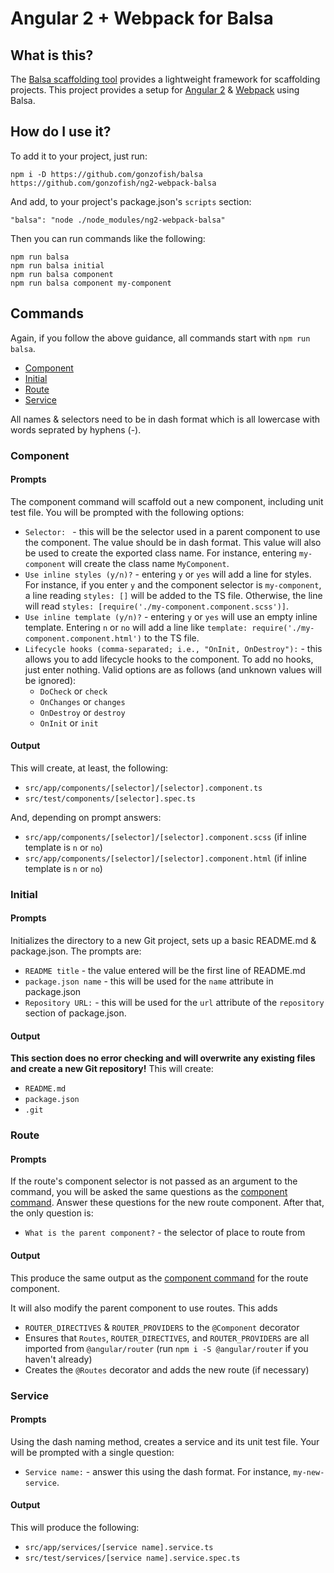 # Angular 2 + Webpack for Balsa

## What is this?

The [Balsa scaffolding tool](https://github.com/gonzofish/balsa) provides a lightweight framework for scaffolding projects.
This project provides a setup for [Angular 2](https://angular.io) & [Webpack](https://webpack.github.io/) using Balsa.

## How do I use it?

To add it to your project, just run:

```
npm i -D https://github.com/gonzofish/balsa https://github.com/gonzofish/ng2-webpack-balsa
```

And add, to your project's package.json's `scripts` section:

```
"balsa": "node ./node_modules/ng2-webpack-balsa"
```

Then you can run commands like the following:

```
npm run balsa
npm run balsa initial
npm run balsa component
npm run balsa component my-component
```

## Commands

Again, if you follow the above guidance, all commands start with `npm run balsa`.

- [Component](#component)
- [Initial](#initial)
- [Route](#route)
- [Service](#service)

All names & selectors need to be in dash format which is all lowercase with words seprated by hyphens (-).

<a name="component"></a>
### Component

#### Prompts
The component command will scaffold out a new component, including unit test file. You will be prompted with the
following options:

- `Selector: ` - this will be the selector used in a parent component to use the component. The value should be in
dash format. This value will also be used to create the exported class name. For instance, entering `my-component` will
create the class name `MyComponent`.
- `Use inline styles (y/n)?` - entering `y` or `yes` will add a line for styles. For instance, if you enter `y` and the
component selector is `my-component`, a line reading `styles: []` will be added to the TS file. Otherwise, the line will
read `styles: [require('./my-component.component.scss')]`.
- `Use inline template (y/n)?` - entering `y` or `yes` will use an empty inline template. Entering `n` or `no` will add
a line like `template: require('./my-component.component.html')` to the TS file.
- `Lifecycle hooks (comma-separated; i.e., "OnInit, OnDestroy"):` - this allows you to add lifecycle hooks to the component.
To add no hooks, just enter nothing. Valid options are as follows (and unknown values will be ignored):
    - `DoCheck` or `check`
    - `OnChanges` or `changes`
    - `OnDestroy` or `destroy`
    - `OnInit` or `init`

#### Output
This will create, at least, the following:

- `src/app/components/[selector]/[selector].component.ts`
- `src/test/components/[selector].spec.ts`

And, depending on prompt answers:

- `src/app/components/[selector]/[selector].component.scss` (if inline template is `n` or `no`)
- `src/app/components/[selector]/[selector].component.html` (if inline template is `n` or `no`)

### Initial <a name="initial"></a>

#### Prompts
Initializes the directory to a new Git project, sets up a basic README.md & package.json. The prompts are:

- `README title` - the value entered will be the first line of README.md
- `package.json name` - this will be used for the `name` attribute in package.json
- `Repository URL:` - this will be used for the `url` attribute of the `repository` section of package.json.

#### Output
**This section does no error checking and will overwrite any existing files and create a new Git repository!** This will
create:

- `README.md`
- `package.json`
- `.git`

### Route <a name="route"></a>

#### Prompts

If the route's component selector is not passed as an argument to the command, you will
be asked the same questions as the [component command](#component). Answer these questions
for the new route component. After that, the only question is:

- `What is the parent component?` - the selector of place to route from

#### Output
This produce the same output as the [component command](#component) for the route
component.

It will also modify the parent component to use routes. This adds

- `ROUTER_DIRECTIVES` & `ROUTER_PROVIDERS` to the `@Component` decorator
- Ensures that `Routes`, `ROUTER_DIRECTIVES`, and `ROUTER_PROVIDERS` are all imported from
`@angular/router` (run `npm i -S @angular/router` if you haven't already)
- Creates the `@Routes` decorator and adds the new route (if necessary)

### Service <a name="service"></a>

#### Prompts
Using the dash naming method, creates a service and its unit test file. Your will be prompted with a single question:

- `Service name:` - answer this using the dash format. For instance, `my-new-service`.

#### Output
This will produce the following:

- `src/app/services/[service name].service.ts`
- `src/test/services/[service name].service.spec.ts`